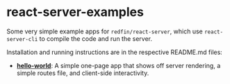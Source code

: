 # react-server-examples

Some very simple example apps for `redfin/react-server`, which use `react-server-cli` to compile the code and run the server.

Installation and running instructions are in the respective README.md files:

- [**hello-world**](./hello-world): A simple one-page app that shows off server rendering, a simple routes file, and client-side interactivity.

